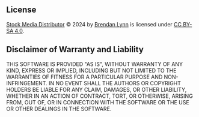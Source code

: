 ## License

[Stock Media Distributor](https://github.com/brendanlynn/Stock-Media-Distributor/) © 2024 by [Brendan Lynn](https://www.brendanlynn.org/) is licensed under [CC BY-SA 4.0](https://creativecommons.org/licenses/by-sa/4.0/).

## Disclaimer of Warranty and Liability

THIS SOFTWARE IS PROVIDED "AS IS", WITHOUT WARRANTY OF ANY KIND, EXPRESS OR IMPLIED, INCLUDING BUT NOT LIMITED TO THE WARRANTIES OF FITNESS FOR A PARTICULAR PURPOSE AND NON-INFRINGEMENT. IN NO EVENT SHALL THE AUTHORS OR COPYRIGHT HOLDERS BE LIABLE FOR ANY CLAIM, DAMAGES, OR OTHER LIABILITY, WHETHER IN AN ACTION OF CONTRACT, TORT, OR OTHERWISE, ARISING FROM, OUT OF, OR IN CONNECTION WITH THE SOFTWARE OR THE USE OR OTHER DEALINGS IN THE SOFTWARE.
